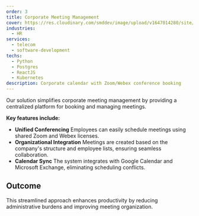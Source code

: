 ```yaml
---
order: 3
title: Corporate Meeting Management
cover: https://res.cloudinary.com/smddev/image/upload/v1647014280/site/project/schedule.jpg
industries:
  - HR
services:
  - telecom
  - software-development
techs:
  - Python
  - Postgres
  - ReactJS
  - Kubernetes
description: Corporate calendar with Zoom/Webex conference booking
---
```

Our solution simplifies corporate meeting management by providing a centralized platform for booking and managing meetings. 

**Key features include:**

* **Unified Conferencing**
  Employees can easily schedule meetings using shared Zoom and Webex licenses.
* **Organizational Integration**
  Meetings are created based on the company's structure and employee lists, ensuring seamless collaboration.
* **Calendar Sync**
  The system integrates with Google Calendar and Microsoft Exchange, eliminating scheduling conflicts.

## Outcome

This streamlined approach enhances productivity by reducing administrative burdens and improving meeting organization.
